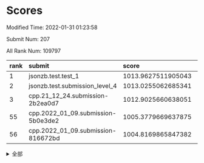 # Scores

Modified Time: 2022-01-31 01:23:58

Submit Num: 207

All Rank Num: 109797

| rank |               submit               |       score        |       sigma        | pk_num |
| :--- | :--------------------------------- | :----------------- | :----------------- | :----- |
| 1    | jsonzb.test.test_1                 | 1013.9627511905043 | 0.7990222572291067 | 2120   |
| 2    | jsonzb.test.submission_level_4     | 1013.0255062685341 | 0.7931979683073076 | 2126   |
| 3    | cpp.21_12_24.submission-2b2ea0d7   | 1012.9025660638051 | 0.8109026935733316 | 2121   |
| 55   | cpp.2022_01_09.submission-5b0e3de2 | 1005.3779669637875 | 0.7248807398003331 | 2116   |
| 56   | cpp.2022_01_09.submission-816672bd | 1004.8169865847382 | 0.7224099284101363 | 2123   |


<details>
<summary>全部</summary>

| rank |                 submit                 |       score        |       sigma        | pk_num |
| :--- | :------------------------------------- | :----------------- | :----------------- | :----- |
| 1    | jsonzb.test.test_1                     | 1013.9627511905043 | 0.7990222572291067 | 2120   |
| 2    | jsonzb.test.submission_level_4         | 1013.0255062685341 | 0.7931979683073076 | 2126   |
| 3    | cpp.21_12_24.submission-2b2ea0d7       | 1012.9025660638051 | 0.8109026935733316 | 2121   |
| 4    | gobigger.level_3.submission_level_3_5  | 1012.0088885650875 | 0.7980614393723355 | 2121   |
| 5    | gobigger.level_3.submission_level_3_10 | 1011.2761774264505 | 0.7540010696564572 | 2123   |
| 6    | gobigger.level_3.submission_level_3_28 | 1011.1039261957575 | 0.7715173275409951 | 2120   |
| 7    | gobigger.level_3.submission_level_3_39 | 1011.0332558986003 | 0.7795651886274593 | 2123   |
| 8    | gobigger.level_3.submission_level_3_3  | 1010.9447518297319 | 0.7651124479951316 | 2119   |
| 9    | gobigger.level_3.submission_level_3_20 | 1010.9028827078985 | 0.7611933661893027 | 2120   |
| 10   | gobigger.level_3.submission_level_3_45 | 1010.8583672017294 | 0.7635924444346487 | 2123   |
| 11   | gobigger.level_3.submission_level_3_8  | 1010.7632430248105 | 0.7855505034117861 | 2121   |
| 12   | gobigger.level_3.submission_level_3_24 | 1010.7620115598348 | 0.758422181564296  | 2122   |
| 13   | gobigger.level_3.submission_level_3_41 | 1010.745710356785  | 0.7787887739067928 | 2119   |
| 14   | gobigger.level_3.submission_level_3_32 | 1010.6589557827674 | 0.7788813813718803 | 2118   |
| 15   | gobigger.level_3.submission_level_3_22 | 1010.643079380679  | 0.7578024405605072 | 2119   |
| 16   | gobigger.level_3.submission_level_3_11 | 1010.5180740079148 | 0.7630055927362038 | 2125   |
| 17   | gobigger.level_3.submission_level_3_35 | 1010.5155267812469 | 0.777550468511208  | 2121   |
| 18   | gobigger.level_3.submission_level_3_44 | 1010.4990814105237 | 0.7615391115416498 | 2123   |
| 19   | gobigger.level_3.submission_level_3_30 | 1010.4799343899498 | 0.7550850457457867 | 2120   |
| 20   | gobigger.level_3.submission_level_3_26 | 1010.3309452642369 | 0.770174672983941  | 2125   |
| 21   | gobigger.level_3.submission_level_3_15 | 1010.2479313505497 | 0.7585297334407164 | 2121   |
| 22   | gobigger.level_3.submission_level_3_46 | 1010.2474697472355 | 0.7497666691450101 | 2123   |
| 23   | gobigger.level_3.submission_level_3_12 | 1010.1373604171995 | 0.769618032669704  | 2124   |
| 24   | gobigger.level_3.submission_level_3_23 | 1010.1255120278056 | 0.75776420754094   | 2120   |
| 25   | gobigger.level_3.submission_level_3_0  | 1010.0818303022625 | 0.7871888890807919 | 2122   |
| 26   | gobigger.level_3.submission_level_3_25 | 1010.0193907796828 | 0.7544878887982078 | 2119   |
| 27   | gobigger.level_3.submission_level_3_38 | 1009.9775077150828 | 0.7652757604911483 | 2122   |
| 28   | gobigger.level_3.submission_level_3_14 | 1009.9174507338724 | 0.7712760299919336 | 2120   |
| 29   | gobigger.level_3.submission_level_3_40 | 1009.7941924923626 | 0.7382997771873445 | 2126   |
| 30   | gobigger.level_3.submission_level_3_29 | 1009.7782349590079 | 0.7837859863912234 | 2115   |
| 31   | gobigger.level_3.submission_level_3_27 | 1009.7716268690574 | 0.7473161724669598 | 2121   |
| 32   | gobigger.level_3.submission_level_3_48 | 1009.7441497903691 | 0.7439669337383512 | 2123   |
| 33   | gobigger.level_3.submission_level_3_33 | 1009.7307121034304 | 0.7500765272122083 | 2127   |
| 34   | gobigger.level_3.submission_level_3_7  | 1009.688352294988  | 0.7388187205270736 | 2122   |
| 35   | gobigger.level_3.submission_level_3_16 | 1009.6851512148185 | 0.7556808066064759 | 2122   |
| 36   | gobigger.level_3.submission_level_3_17 | 1009.6681732678454 | 0.7528428678637015 | 2122   |
| 37   | gobigger.level_3.submission_level_3_34 | 1009.6154139661744 | 0.7440661460635535 | 2118   |
| 38   | gobigger.level_3.submission_level_3_36 | 1009.6068181782022 | 0.7594186337554117 | 2120   |
| 39   | gobigger.level_3.submission_level_3_18 | 1009.571088463699  | 0.7558885886396965 | 2120   |
| 40   | gobigger.level_3.submission_level_3_13 | 1009.505926076542  | 0.736853756661104  | 2121   |
| 41   | gobigger.level_3.submission_level_3_1  | 1009.3747878256469 | 0.7526841252391485 | 2124   |
| 42   | gobigger.level_3.submission_level_3_43 | 1009.2834597872767 | 0.7500853768371635 | 2125   |
| 43   | gobigger.level_3.submission_level_3_6  | 1009.0617769898694 | 0.7419370298450386 | 2124   |
| 44   | gobigger.level_3.submission_level_3_19 | 1009.0556222593556 | 0.7380973007870183 | 2119   |
| 45   | gobigger.level_3.submission_level_3_2  | 1008.8685681276885 | 0.7396418623350409 | 2119   |
| 46   | gobigger.level_3.submission_level_3_49 | 1008.8539697663307 | 0.736784225176752  | 2116   |
| 47   | gobigger.level_3.submission_level_3_21 | 1008.7879130170198 | 0.7413433061580152 | 2123   |
| 48   | gobigger.level_3.submission_level_3_9  | 1008.7278612484798 | 0.7395160214157821 | 2115   |
| 49   | gobigger.level_3.submission_level_3_47 | 1008.4074496506653 | 0.7622225906687422 | 2118   |
| 50   | gobigger.level_3.submission_level_3_42 | 1008.3682652049549 | 0.7420958328667492 | 2125   |
| 51   | gobigger.level_3.submission_level_3_31 | 1008.3665381810526 | 0.747048315793823  | 2121   |
| 52   | gobigger.level_3.submission_level_3_37 | 1008.2651142853072 | 0.7421170271352373 | 2129   |
| 53   | gobigger.level_3.submission_level_3_4  | 1008.1982052979158 | 0.7453507349522713 | 2122   |
| 54   | gobigger.level_1.submission_level_1_34 | 1005.6174780419313 | 0.73908619250995   | 2118   |
| 55   | cpp.2022_01_09.submission-5b0e3de2     | 1005.3779669637875 | 0.7248807398003331 | 2116   |
| 56   | cpp.2022_01_09.submission-816672bd     | 1004.8169865847382 | 0.7224099284101363 | 2123   |
| 57   | gobigger.level_1.submission_level_1_44 | 1004.4064633729589 | 0.7232297109496891 | 2122   |
| 58   | gobigger.level_1.submission_level_1_16 | 1004.3685368118736 | 0.7266173728844807 | 2118   |
| 59   | gobigger.level_1.submission_level_1_49 | 1004.2746156923274 | 0.7205664210524079 | 2124   |
| 60   | gobigger.level_1.submission_level_1_47 | 1004.2383931861801 | 0.7056521435238976 | 2124   |
| 61   | gobigger.level_1.submission_level_1_5  | 1004.2373896101542 | 0.7093166540019429 | 2126   |
| 62   | gobigger.level_1.submission_level_1_19 | 1004.2139214847621 | 0.7163556906058928 | 2121   |
| 63   | gobigger.level_1.submission_level_1_43 | 1004.0085772029387 | 0.7139968666809916 | 2121   |
| 64   | gobigger.level_1.submission_level_1_39 | 1003.9731161388706 | 0.7149269022663276 | 2124   |
| 65   | gobigger.level_1.submission_level_1_42 | 1003.9242900361593 | 0.7043335754535592 | 2125   |
| 66   | gobigger.level_1.submission_level_1_26 | 1003.9157560210102 | 0.7212093396206554 | 2123   |
| 67   | gobigger.level_1.submission_level_1_40 | 1003.8734619792327 | 0.7150315476340912 | 2127   |
| 68   | gobigger.level_1.submission_level_1_14 | 1003.8132553241925 | 0.7218876118303448 | 2127   |
| 69   | gobigger.level_1.submission_level_1_41 | 1003.8121343114011 | 0.7198427523699885 | 2121   |
| 70   | gobigger.level_1.submission_level_1_27 | 1003.777403432879  | 0.7251523474740047 | 2119   |
| 71   | gobigger.level_1.submission_level_1_1  | 1003.5688909261455 | 0.7117517840081156 | 2117   |
| 72   | gobigger.level_1.submission_level_1_23 | 1003.548396556086  | 0.723813616904118  | 2125   |
| 73   | gobigger.level_1.submission_level_1_17 | 1003.5224379785866 | 0.7327880121495358 | 2127   |
| 74   | gobigger.level_1.submission_level_1_18 | 1003.4955869278466 | 0.712607888705404  | 2120   |
| 75   | gobigger.level_1.submission_level_1_32 | 1003.4726206320631 | 0.7036214829917505 | 2125   |
| 76   | gobigger.level_1.submission_level_1_31 | 1003.4503944146732 | 0.7183884445992746 | 2123   |
| 77   | gobigger.level_1.submission_level_1_2  | 1003.4059601828905 | 0.7246316336217647 | 2119   |
| 78   | gobigger.level_1.submission_level_1_30 | 1003.3979505051851 | 0.7082624610765398 | 2120   |
| 79   | gobigger.level_1.submission_level_1_7  | 1003.3757322531478 | 0.7227747088881888 | 2121   |
| 80   | gobigger.level_1.submission_level_1_38 | 1003.3637304140824 | 0.7174869987623461 | 2119   |
| 81   | gobigger.level_1.submission_level_1_35 | 1003.3608890976794 | 0.7086356042529451 | 2122   |
| 82   | gobigger.level_1.submission_level_1_46 | 1003.3400383210981 | 0.7193782706599848 | 2118   |
| 83   | gobigger.level_1.submission_level_1_6  | 1003.284543614075  | 0.7141229414231984 | 2123   |
| 84   | gobigger.level_1.submission_level_1_36 | 1003.234439026644  | 0.7278307238428952 | 2122   |
| 85   | gobigger.level_1.submission_level_1_25 | 1003.227920587841  | 0.7168032628379288 | 2120   |
| 86   | gobigger.level_1.submission_level_1_0  | 1003.0264216611117 | 0.6989290359237287 | 2121   |
| 87   | gobigger.level_1.submission_level_1_37 | 1003.017581396064  | 0.7119154028555726 | 2123   |
| 88   | gobigger.level_1.submission_level_1_24 | 1002.8662034562859 | 0.708057150685898  | 2126   |
| 89   | gobigger.level_1.submission_level_1_45 | 1002.8477430738327 | 0.7036514229951487 | 2122   |
| 90   | gobigger.level_1.submission_level_1_20 | 1002.7275149482394 | 0.7037231540647518 | 2125   |
| 91   | gobigger.level_1.submission_level_1_22 | 1002.6828920931872 | 0.7203260483466036 | 2121   |
| 92   | gobigger.level_1.submission_level_1_15 | 1002.5371036943365 | 0.7192501863003941 | 2122   |
| 93   | gobigger.level_1.submission_level_1_28 | 1002.5051412020915 | 0.7068818967452313 | 2121   |
| 94   | gobigger.level_1.submission_level_1_33 | 1002.46741486355   | 0.7034639432494274 | 2123   |
| 95   | gobigger.level_1.submission_level_1_4  | 1002.4279345874935 | 0.7214218183622438 | 2122   |
| 96   | gobigger.level_1.submission_level_1_10 | 1002.4044298637008 | 0.71341725775146   | 2121   |
| 97   | gobigger.level_1.submission_level_1_13 | 1002.3211625959916 | 0.7274166437077016 | 2122   |
| 98   | gobigger.level_1.submission_level_1_9  | 1002.3029924484302 | 0.7032305701658997 | 2117   |
| 99   | gobigger.level_1.submission_level_1_12 | 1002.2999797198707 | 0.7125436756476606 | 2127   |
| 100  | gobigger.level_1.submission_level_1_8  | 1002.26691163764   | 0.7122514069569525 | 2124   |
| 101  | gobigger.level_1.submission_level_1_48 | 1002.170646376198  | 0.7045549150845994 | 2126   |
| 102  | gobigger.level_1.submission_level_1_11 | 1002.0353866228909 | 0.7142108958320912 | 2117   |
| 103  | gobigger.level_1.submission_level_1_3  | 1001.8901432475825 | 0.7158840901794858 | 2118   |
| 104  | gobigger.level_1.submission_level_1_21 | 1001.6696987727892 | 0.7169202611738519 | 2123   |
| 105  | gobigger.level_1.submission_level_1_29 | 1001.6555878430727 | 0.709756236597866  | 2122   |
| 106  | gobigger.random.submission_random_8    | 997.4768016434656  | 0.7021894156000452 | 2129   |
| 107  | gobigger.random.submission_random_46   | 997.2439627337031  | 0.6976147481762767 | 2119   |
| 108  | gobigger.random.submission_random_22   | 996.9923205237241  | 0.7059979749450073 | 2122   |
| 109  | gobigger.random.submission_random_48   | 996.9858768433085  | 0.7057831760607243 | 2111   |
| 110  | gobigger.random.submission_random_19   | 996.9469891258577  | 0.7054856681015714 | 2123   |
| 111  | gobigger.random.submission_random_20   | 996.8642317019643  | 0.7055548923846311 | 2121   |
| 112  | gobigger.random.submission_random_47   | 996.7918325303565  | 0.7119323022299948 | 2123   |
| 113  | gobigger.random.submission_random_23   | 996.7300986088263  | 0.7016521745923906 | 2121   |
| 114  | gobigger.random.submission_random_28   | 996.6279859124377  | 0.7255948180651802 | 2120   |
| 115  | gobigger.random.submission_random_38   | 996.5786020881834  | 0.722882460831378  | 2119   |
| 116  | gobigger.random.submission_random_12   | 996.5085889824751  | 0.7127347006420258 | 2120   |
| 117  | gobigger.random.submission_random_37   | 996.3987128127096  | 0.712595194013278  | 2122   |
| 118  | gobigger.random.submission_random_44   | 996.3916246179151  | 0.7082023458030319 | 2124   |
| 119  | gobigger.random.submission_random_41   | 996.3489082162688  | 0.7032329705961342 | 2124   |
| 120  | gobigger.random.submission_random_18   | 996.2657004616816  | 0.7050579555614778 | 2121   |
| 121  | gobigger.random.submission_random_11   | 996.2643834767099  | 0.7025237259514255 | 2114   |
| 122  | gobigger.random.submission_random_35   | 996.2299568280496  | 0.7165342613032941 | 2118   |
| 123  | gobigger.random.submission_random_27   | 996.2228212599679  | 0.7034730106051006 | 2118   |
| 124  | gobigger.random.submission_random_42   | 996.1714556403809  | 0.7120805959879968 | 2121   |
| 125  | gobigger.random.submission_random_21   | 996.1398425834991  | 0.7043230749324274 | 2123   |
| 126  | gobigger.random.submission_random_36   | 996.1010143898047  | 0.727959340807678  | 2118   |
| 127  | gobigger.random.submission_random_2    | 996.0907986404118  | 0.7192245989176839 | 2124   |
| 128  | gobigger.random.submission_random_45   | 996.0272915483953  | 0.7197779916869791 | 2124   |
| 129  | gobigger.random.submission_random_49   | 995.9808399166781  | 0.7065743056022842 | 2125   |
| 130  | gobigger.random.submission_random_24   | 995.9316568481019  | 0.7178836969388337 | 2124   |
| 131  | gobigger.random.submission_random_33   | 995.8980826159695  | 0.7141810135794067 | 2126   |
| 132  | gobigger.random.submission_random_25   | 995.8836723391754  | 0.7163532526911124 | 2124   |
| 133  | gobigger.random.submission_random_15   | 995.7829268855664  | 0.7179922188210582 | 2119   |
| 134  | gobigger.random.submission_random_14   | 995.7446605153079  | 0.6977088077090587 | 2120   |
| 135  | gobigger.random.submission_random_31   | 995.7383032854107  | 0.7032699180833165 | 2129   |
| 136  | gobigger.random.submission_random_3    | 995.6982033333869  | 0.7279185904941446 | 2125   |
| 137  | gobigger.random.submission_random_43   | 995.6571193497501  | 0.71960171422357   | 2121   |
| 138  | gobigger.random.submission_random_17   | 995.6489040945087  | 0.7184269709340051 | 2117   |
| 139  | gobigger.random.submission_random_40   | 995.5975029259113  | 0.7087769611909754 | 2118   |
| 140  | gobigger.random.submission_random_6    | 995.5649797871063  | 0.7215297175923037 | 2125   |
| 141  | gobigger.random.submission_random_10   | 995.4830017994215  | 0.7041938318685946 | 2122   |
| 142  | gobigger.random.submission_random_32   | 995.3131049823681  | 0.7019323216257332 | 2125   |
| 143  | gobigger.random.submission_random_29   | 995.2765326905056  | 0.7099402363687412 | 2125   |
| 144  | gobigger.random.submission_random_9    | 995.2404376568579  | 0.717584910305108  | 2120   |
| 145  | gobigger.random.submission_random_5    | 995.23521314396    | 0.700342391813467  | 2120   |
| 146  | gobigger.random.submission_random_16   | 995.1822514035744  | 0.7265751684969707 | 2116   |
| 147  | gobigger.random.submission_random_26   | 995.1705991531094  | 0.710395597889051  | 2125   |
| 148  | gobigger.random.submission_random_4    | 995.1463525937921  | 0.7088418238551836 | 2122   |
| 149  | gobigger.random.submission_random_7    | 995.0073600977224  | 0.719588575522198  | 2126   |
| 150  | gobigger.random.submission_random_34   | 994.9157478564189  | 0.7223297022509294 | 2123   |
| 151  | gobigger.random.submission_random_39   | 994.8919608497721  | 0.7035126949287699 | 2126   |
| 152  | gobigger.random.submission_random_0    | 994.7834080441104  | 0.7144863628024329 | 2121   |
| 153  | gobigger.random.submission_random_30   | 994.7086469955462  | 0.7054870093020873 | 2120   |
| 154  | gobigger.random.submission_random_13   | 994.5185332694584  | 0.7147796486755832 | 2128   |
| 155  | gobigger.random.submission_random_1    | 994.483321961777   | 0.7114814765166229 | 2123   |
| 156  | gobigger.level_2.submission_level_2_44 | 993.8019613662818  | 0.7260658169074469 | 2121   |
| 157  | gobigger.level_2.submission_level_2_35 | 993.6599879711139  | 0.7245189606923629 | 2126   |
| 158  | gobigger.level_2.submission_level_2_11 | 993.617529712183   | 0.7246549330230155 | 2124   |
| 159  | gobigger.level_2.submission_level_2_2  | 993.5993890435204  | 0.7399545072622766 | 2124   |
| 160  | gobigger.level_2.submission_level_2_15 | 993.4797474367209  | 0.7315151433534601 | 2119   |
| 161  | gobigger.level_2.submission_level_2_37 | 993.3789222328686  | 0.7359667000932026 | 2122   |
| 162  | gobigger.level_2.submission_level_2_42 | 993.372606958768   | 0.7294800938711201 | 2123   |
| 163  | gobigger.level_2.submission_level_2_21 | 992.9393831259716  | 0.73786750065405   | 2122   |
| 164  | gobigger.level_2.submission_level_2_45 | 992.8475033121625  | 0.7420529276782065 | 2120   |
| 165  | gobigger.level_2.submission_level_2_3  | 992.8079146643862  | 0.7358688522739436 | 2118   |
| 166  | gobigger.level_2.submission_level_2_16 | 992.6542090343369  | 0.7401958419994633 | 2117   |
| 167  | gobigger.level_2.submission_level_2_5  | 992.4777606899435  | 0.7460773649604092 | 2123   |
| 168  | gobigger.level_2.submission_level_2_28 | 992.4551155006783  | 0.7554983743576965 | 2124   |
| 169  | gobigger.level_2.submission_level_2_49 | 992.4403436267313  | 0.7463123420251989 | 2121   |
| 170  | gobigger.level_2.submission_level_2_30 | 992.3698482357637  | 0.7308624627767809 | 2121   |
| 171  | gobigger.level_2.submission_level_2_19 | 992.3657980340327  | 0.7463288003479926 | 2120   |
| 172  | gobigger.level_2.submission_level_2_10 | 992.3395131335874  | 0.7264266580023168 | 2119   |
| 173  | gobigger.level_2.submission_level_2_25 | 992.3027368927676  | 0.730129139495949  | 2122   |
| 174  | gobigger.level_2.submission_level_2_38 | 992.2985494524156  | 0.7381354456772703 | 2126   |
| 175  | gobigger.level_2.submission_level_2_26 | 992.2009075792339  | 0.7454371516828838 | 2124   |
| 176  | gobigger.level_2.submission_level_2_34 | 992.1910421836066  | 0.7352920130679661 | 2118   |
| 177  | gobigger.level_2.submission_level_2_17 | 992.1587182230679  | 0.7373033949416075 | 2121   |
| 178  | gobigger.level_2.submission_level_2_29 | 992.1122728909734  | 0.7349871456736934 | 2122   |
| 179  | gobigger.level_2.submission_level_2_40 | 992.0317636963872  | 0.7656698105004534 | 2120   |
| 180  | gobigger.level_2.submission_level_2_18 | 992.0011890992024  | 0.7462896204693078 | 2120   |
| 181  | gobigger.level_2.submission_level_2_24 | 991.9982688667099  | 0.7293678463354034 | 2120   |
| 182  | gobigger.level_2.submission_level_2_4  | 991.9133514181499  | 0.7522602539096791 | 2114   |
| 183  | gobigger.level_2.submission_level_2_43 | 991.8429979535591  | 0.7693377095891192 | 2117   |
| 184  | gobigger.level_2.submission_level_2_13 | 991.8407951101731  | 0.7561626040953408 | 2124   |
| 185  | gobigger.level_2.submission_level_2_33 | 991.7673571300951  | 0.7455451092859311 | 2117   |
| 186  | gobigger.level_2.submission_level_2_36 | 991.7265261626596  | 0.7532478571309811 | 2123   |
| 187  | gobigger.level_2.submission_level_2_12 | 991.6356966926451  | 0.744710006262768  | 2124   |
| 188  | gobigger.level_2.submission_level_2_6  | 991.5489431580299  | 0.7440673495313436 | 2124   |
| 189  | gobigger.level_2.submission_level_2_27 | 991.5024491470824  | 0.7549250807390809 | 2123   |
| 190  | gobigger.level_2.submission_level_2_7  | 991.4303825192627  | 0.7542650849761657 | 2125   |
| 191  | gobigger.level_2.submission_level_2_9  | 991.4219546244876  | 0.7579696604919541 | 2119   |
| 192  | gobigger.level_2.submission_level_2_0  | 991.2673347281515  | 0.7465855583241985 | 2126   |
| 193  | gobigger.level_2.submission_level_2_47 | 991.2391198732962  | 0.7482040481511494 | 2124   |
| 194  | gobigger.level_2.submission_level_2_8  | 991.1618513023475  | 0.7589298127276138 | 2116   |
| 195  | gobigger.level_2.submission_level_2_22 | 991.1199869539494  | 0.7620145915053292 | 2120   |
| 196  | gobigger.level_2.submission_level_2_41 | 991.113673234022   | 0.7673469173656845 | 2128   |
| 197  | gobigger.level_2.submission_level_2_31 | 991.0564231353483  | 0.7601510121873226 | 2116   |
| 198  | gobigger.level_2.submission_level_2_1  | 991.052166185568   | 0.7634266256744653 | 2123   |
| 199  | gobigger.level_2.submission_level_2_46 | 990.9738203609718  | 0.75571272809406   | 2119   |
| 200  | gobigger.level_2.submission_level_2_39 | 990.9587891411725  | 0.771208403709281  | 2124   |
| 201  | gobigger.level_2.submission_level_2_48 | 990.9541020457348  | 0.7603398816238874 | 2122   |
| 202  | gobigger.level_2.submission_level_2_20 | 990.8374293100211  | 0.7588309342391168 | 2129   |
| 203  | gobigger.level_2.submission_level_2_23 | 990.775884032969   | 0.7530370712647368 | 2121   |
| 204  | gobigger.level_2.submission_level_2_14 | 990.6065638052291  | 0.7640246052289539 | 2123   |
| 205  | gobigger.level_2.submission_level_2_32 | 989.7569757665023  | 0.8020083519203794 | 2119   |
| 206  | gobigger.none.submission_none_1        | 979.5167838098621  | 1.2196202864615249 | 2119   |
| 207  | gobigger.none.submission_none_0        | 978.0890125435396  | 1.2236338569172616 | 2121   |

</details>